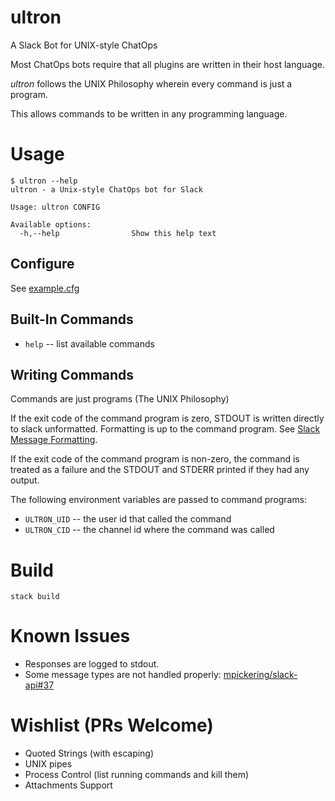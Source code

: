 # ultron

A Slack Bot for UNIX-style ChatOps

Most ChatOps bots require that all plugins are written in their host language.

*ultron* follows the UNIX Philosophy wherein every command is just a program.

This allows commands to be written in any programming language.

# Usage

    $ ultron --help
    ultron - a Unix-style ChatOps bot for Slack

    Usage: ultron CONFIG

    Available options:
      -h,--help                Show this help text


## Configure

See [example.cfg](example.cfg)

## Built-In Commands

* `help` -- list available commands

## Writing Commands

Commands are just programs (The UNIX Philosophy)

If the exit code of the command program is zero,
STDOUT is written directly to slack unformatted.
Formatting is up to the command program. See [Slack Message Formatting](https://api.slack.com/docs/formatting).

If the exit code of the command program is non-zero,
the command is treated as a failure
and the STDOUT and STDERR printed if they had any output.

The following environment variables are passed to command programs:

* `ULTRON_UID` -- the user id that called the command
* `ULTRON_CID` -- the channel id where the command was called


# Build

```
stack build
```

# Known Issues

* Responses are logged to stdout.
* Some message types are not handled properly: [mpickering/slack-api#37](https://github.com/mpickering/slack-api/issues/37)

# Wishlist (PRs Welcome)

* Quoted Strings (with escaping)
* UNIX pipes
* Process Control (list running commands and kill them)
* Attachments Support
